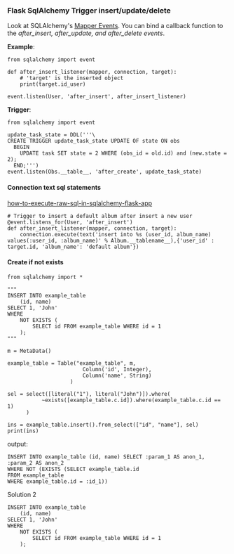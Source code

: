 ### Flask SqlAlchemy Trigger insert/update/delete

Look at SQLAlchemy's [Mapper Events](http://docs.sqlalchemy.org/en/rel_0_7/orm/events.html#mapper-events). You can bind a callback function to the *after_insert, after_update, and after_delete events*.

**Example**:

    from sqlalchemy import event
    
    def after_insert_listener(mapper, connection, target):
        # 'target' is the inserted object
        print(target.id_user)
    
    event.listen(User, 'after_insert', after_insert_listener)
    
**Trigger**:

    from sqlalchemy import event
    
    update_task_state = DDL('''\
    CREATE TRIGGER update_task_state UPDATE OF state ON obs
      BEGIN
        UPDATE task SET state = 2 WHERE (obs_id = old.id) and (new.state = 2);
      END;''')
    event.listen(Obs.__table__, 'after_create', update_task_state)
    
#### Connection text sql statements
[how-to-execute-raw-sql-in-sqlalchemy-flask-app](http://stackoverflow.com/questions/17972020/how-to-execute-raw-sql-in-sqlalchemy-flask-app)

    # Trigger to insert a default album after insert a new user
    @event.listens_for(User, 'after_insert')
    def after_insert_listener(mapper, connection, target):
        connection.execute(text('insert into %s (user_id, album_name) values(:user_id, :album_name)' % Album.__tablename__),{'user_id' : target.id, 'album_name': 'default album'})
        


#### Create if not exists

    from sqlalchemy import *
    
    """
    INSERT INTO example_table
        (id, name)
    SELECT 1, 'John'
    WHERE
        NOT EXISTS (
            SELECT id FROM example_table WHERE id = 1
        );
    """
    
    m = MetaData()
    
    example_table = Table("example_table", m,
                            Column('id', Integer),
                            Column('name', String)
                        )
    
    sel = select([literal("1"), literal("John")]).where(
               ~exists([example_table.c.id]).where(example_table.c.id == 1)
          )
    
    ins = example_table.insert().from_select(["id", "name"], sel)
    print(ins)
output:

    INSERT INTO example_table (id, name) SELECT :param_1 AS anon_1, :param_2 AS anon_2 
    WHERE NOT (EXISTS (SELECT example_table.id 
    FROM example_table 
    WHERE example_table.id = :id_1))
    


Solution 2

    INSERT INTO example_table
        (id, name)
    SELECT 1, 'John'
    WHERE
        NOT EXISTS (
            SELECT id FROM example_table WHERE id = 1
        );